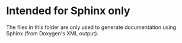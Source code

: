 # Intended for Sphinx only

The files in this folder are only used to generate documentation using Sphinx (from Doxygen's XML output).
